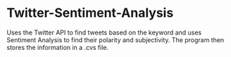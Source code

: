 # Twitter-Sentiment-Analysis
Uses the Twitter API to find tweets based on the keyword and uses Sentiment Analysis to find their polarity and subjectivity. The program then stores the information in a .cvs file.
